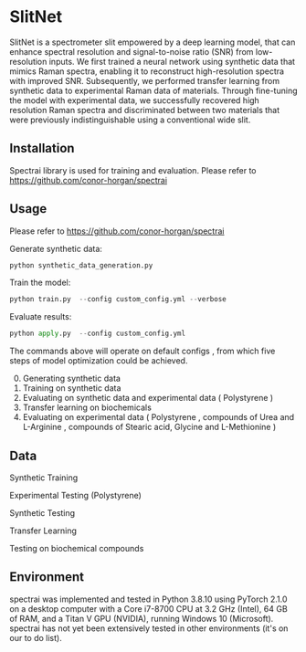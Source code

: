 # SlitNet
SlitNet is a spectrometer slit empowered by a deep learning model, that can enhance spectral resolution and signal-to-noise ratio (SNR) from low-resolution inputs. We first trained a neural network using synthetic data that mimics Raman spectra, enabling it to reconstruct high-resolution spectra with improved SNR. Subsequently, we performed transfer learning from synthetic data to experimental Raman data of materials. Through fine-tuning the model with experimental data, we successfully recovered high resolution Raman spectra and discriminated between two materials that were previously indistinguishable using a conventional wide slit.
## Installation 
Spectrai library is used for training and evaluation. Please refer to https://github.com/conor-horgan/spectrai
## Usage
Please refer to https://github.com/conor-horgan/spectrai

Generate synthetic data:
```python
python synthetic_data_generation.py
```
Train the model:
```python
python train.py  --config custom_config.yml --verbose
```
Evaluate results:
```python
python apply.py  --config custom_config.yml
```

The commands above will operate on default configs , from which five steps of model optimization could be achieved.   

0.  Generating synthetic data 
1.	Training on synthetic data 
2.	Evaluating on synthetic data and experimental data ( Polystyrene )
3.	Transfer learning on biochemicals 
4.	Evaluating on experimental data ( Polystyrene , compounds of Urea and L-Arginine , compounds of Stearic acid, Glycine and L-Methionine )

## Data

Synthetic Training

Experimental Testing (Polystyrene)

Synthetic Testing

Transfer Learning

Testing on biochemical compounds
## Environment
spectrai was implemented and tested in Python 3.8.10 using PyTorch 2.1.0 on a desktop computer with a Core i7-8700 CPU at 3.2 GHz (Intel), 64 GB of RAM, and a Titan V GPU (NVIDIA), running Windows 10 (Microsoft). spectrai has not yet been extensively tested in other environments (it's on our to do list).
